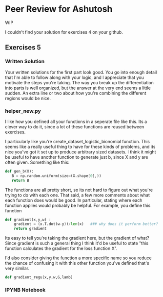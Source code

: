 # Peer Review for Ashutosh

WIP

I couldn't find your solution for exercises 4 on your github.

## Exercises 5

### Written Solution

Your written solutions for the first part look good. You go into enough detail that I'm able to follow along with your logic, and I appreciate that you motivate the steps you're taking. The way you break up the differentiation into parts is well organized, but the answer at the very end seems a little sudden. An extra line or two about how you're combining the different regions would be nice.

### helper_new.py

I like how you defined all your functions in a seperate file like this. Its a clever way to do it, since a lot of these functions are reused between exercises. 

I particularly like you're create_dataset_logistic_bionomial function. This seems like a really useful thing to have for these kinds of problems, and its nice you've got it set up to produce arbitrary sized datasets. I think it might be useful to have another function to generate just b, since X and y are often given. Something like this:

```python
def gen_b(X):
   B = np.random.uniform(size=(X.shape[0],))
   return B
```

The functions are all pretty short, so its not hard to figure out what you're trying to do with each one. That said, a few more comments about what each function does would be good. In particular, stating where each function applies would probably be helpful. For example, you define this function

```python
def gradient(x,y,w) :
    gradient = (x.T.dot(w-y))/len(x)   ### why does it perform better?
    return gradient
```

Its easy to tell you're taking the gradient here, but the gradient of what? Since gradient is such a general thing I think it'd be useful to state "this function calculates the gradient for the loss function X". 

I'd also consider giving the function a more specific name so you reduce the chance of confusing it with this other function you've defined that's very similar.

```python
def gradient_regu(x,y,w,G,lamb) 
```

### IPYNB Notebook


